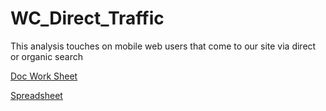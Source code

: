 # WC_Direct_Traffic
This analysis touches on mobile web users that come to our site via direct or organic search

[Doc Work Sheet](https://docs.google.com/document/d/1Blw7_wpOl3P7U7wpKfb46IaEcddIkMfzAaeKmmVrigc/edit?usp=sharing)

[Spreadsheet](https://docs.google.com/spreadsheets/d/1O5Qa5rACvV72uP1Vs9mL3epcxuegML0UO-_CBljNKQ8/edit?usp=sharing)
